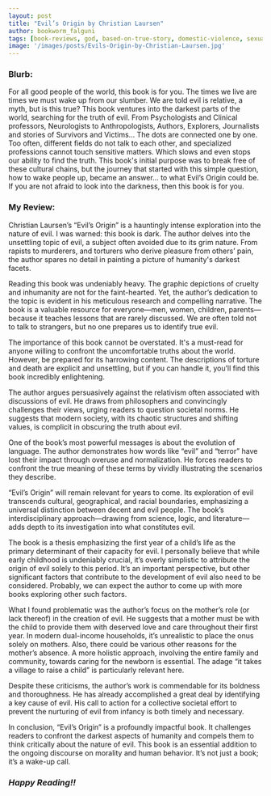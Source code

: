 ```yaml
---
layout: post
title: "Evil’s Origin by Christian Laursen"
author: bookworm_falguni
tags: [book-reviews, god, based-on-true-story, domestic-violence, sexual-assault, crime, dark-secrets, non-fiction, self-help, spiritual, guide, philosophy, life, death, mental-health, personality, family, parents, community, nature, evil]
image: '/images/posts/Evils-Origin-by-Christian-Laursen.jpg'
---
```


### **Blurb:**
For all good people of the world, this book is for you. The times we live are times we must wake up from our slumber. We are told evil is relative, a myth, but is this true? This book ventures into the darkest parts of the world, searching for the truth of evil. From Psychologists and Clinical professors, Neurologists to Anthropologists, Authors, Explorers, Journalists and stories of Survivors and Victims… The dots are connected one by one. Too often, different fields do not talk to each other, and specialized professions cannot touch sensitive matters. Which slows and even stops our ability to find the truth. This book's initial purpose was to break free of these cultural chains, but the journey that started with this simple question, how to wake people up, became an answer… to what Evil’s Origin could be.   If you are not afraid to look into the darkness, then this book is for you.

### **My Review:**
Christian Laursen’s “Evil’s Origin” is a hauntingly intense exploration into the nature of evil. I was warned: this book is dark. The author delves into the unsettling topic of evil, a subject often avoided due to its grim nature. From rapists to murderers, and torturers who derive pleasure from others’ pain, the author spares no detail in painting a picture of humanity's darkest facets.

Reading this book was undeniably heavy. The graphic depictions of cruelty and inhumanity are not for the faint-hearted. Yet, the author’s dedication to the topic is evident in his meticulous research and compelling narrative. The book is a valuable resource for everyone—men, women, children, parents—because it teaches lessons that are rarely discussed. We are often told not to talk to strangers, but no one prepares us to identify true evil.

The importance of this book cannot be overstated. It's a must-read for anyone willing to confront the uncomfortable truths about the world. However, be prepared for its harrowing content. The descriptions of torture and death are explicit and unsettling, but if you can handle it, you’ll find this book incredibly enlightening.

The author argues persuasively against the relativism often associated with discussions of evil. He draws from philosophers and convincingly challenges their views, urging readers to question societal norms. He suggests that modern society, with its chaotic structures and shifting values, is complicit in obscuring the truth about evil.

One of the book’s most powerful messages is about the evolution of language. The author demonstrates how words like “evil” and “terror” have lost their impact through overuse and normalization. He forces readers to confront the true meaning of these terms by vividly illustrating the scenarios they describe.

“Evil’s Origin” will remain relevant for years to come. Its exploration of evil transcends cultural, geographical, and racial boundaries, emphasizing a universal distinction between decent and evil people. The book’s interdisciplinary approach—drawing from science, logic, and literature—adds depth to its investigation into what constitutes evil.

The book is a thesis emphasizing the first year of a child’s life as the primary determinant of their capacity for evil. I personally believe that while early childhood is undeniably crucial, it’s overly simplistic to attribute the origin of evil solely to this period. It’s an important perspective, but other significant factors that contribute to the development of evil also need to be considered. Probably, we can expect the author to come up with more books exploring other such factors. 

What I found problematic was the author’s focus on the mother’s role (or lack thereof) in the creation of evil. He suggests that a mother must be with the child to provide them with deserved love and care throughout their first year. In modern dual-income households, it’s unrealistic to place the onus solely on mothers. Also, there could be various other reasons for the mother’s absence. A more holistic approach, involving the entire family and community, towards caring for the newborn is essential. The adage “it takes a village to raise a child” is particularly relevant here.

Despite these criticisms, the author’s work is commendable for its boldness and thoroughness. He has already accomplished a great deal by identifying a key cause of evil. His call to action for a collective societal effort to prevent the nurturing of evil from infancy is both timely and necessary.

In conclusion, “Evil’s Origin” is a profoundly impactful book. It challenges readers to confront the darkest aspects of humanity and compels them to think critically about the nature of evil. This book is an essential addition to the ongoing discourse on morality and human behavior. It’s not just a book; it’s a wake-up call.

### ***Happy Reading!!***
